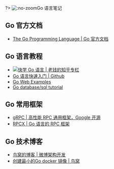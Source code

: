 ?> ![](https://notes.abelsu7.top/_media/golang.svg ':no-zoom')Go 语言笔记

## Go 官方文档

- [The Go Programming Language | Go 官方文档](https://golang.org/)

## Go 语言教程

- [![](https://notes.abelsu7.top/_media/star.svg)快学 Go 语言 | 老钱的知乎专栏](https://zhuanlan.zhihu.com/quickgo)
- [Go 语言快速入门 | Github](https://github.com/jaywcjlove/golang-tutorial)
- [Go Web Examples](https://gowebexamples.com/)
- [Go database/sql tutorial](http://go-database-sql.org/)

## Go 常用框架

- [gRPC | 高性能 RPC 通用框架，Google 开源](https://grpc.io)
- [RPCX | Go 语言的 RPC 框架](http://rpcx.site/)

## Go 技术博客

- [鸟窝的博客 | 微博架构开发](https://colobu.com/)
- [创建最小的Go docker 镜像 | 鸟窝](https://colobu.com/2018/08/13/create-minimal-docker-image-for-go-applications/)